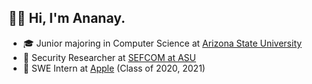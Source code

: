 ## 👋🏻  Hi, I'm Ananay.

- 🎓 Junior majoring in Computer Science at [Arizona State University](https://asu.edu)
- 📜 Security Researcher at [SEFCOM at ASU](https://sefcom.asu.edu)
-  SWE Intern at [Apple](https://apple.com) (Class of 2020, 2021)
